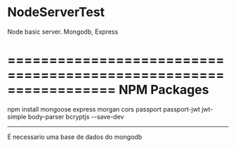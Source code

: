 # NodeServerTest
Node basic server. Mongodb, Express

=================================================================
                        NPM Packages
=================================================================
npm install mongoose express morgan cors passport passport-jwt jwt-simple body-parser bcryptjs --save-dev

------------
É necessario uma base de dados do mongodb